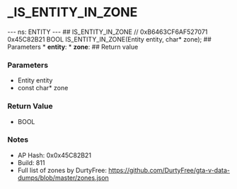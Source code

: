 # _IS_ENTITY_IN_ZONE

--- ns: ENTITY --- ## IS_ENTITY_IN_ZONE  // 0xB6463CF6AF527071 0x45C82B21 BOOL IS_ENTITY_IN_ZONE(Entity entity, char* zone);   ## Parameters * **entity**: * **zone**:  ## Return value

### Parameters
* Entity entity
* const char* zone

### Return Value
* BOOL

### Notes
* AP Hash: 0x0x45C82B21
* Build: 811
* Full list of zones by DurtyFree: https://github.com/DurtyFree/gta-v-data-dumps/blob/master/zones.json

